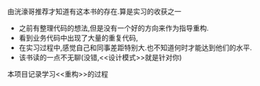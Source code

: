 由洸濠哥推荐才知道有这本书的存在.算是实习的收获之一
- 之前有整理代码的想法,但是没有一个好的方向来作为指导重构.
- 看到业务代码中出现了大量的重复代码,
- 在实习过程中,感觉自己和同事差距特别大.也不知道何时才能达到他们的水平.
- 该书读的一点不无聊(没错,<<设计模式>>就是针对你)


本项目记录学习<<重构>>的过程
